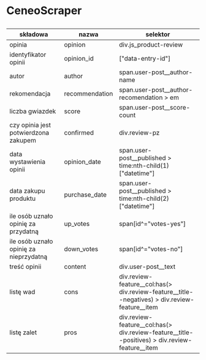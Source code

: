# CeneoScraper

##
| składowa | nazwa | selektor |
| --- | --- | --- |
| opinia | opinion | div.js_product-review |
| identyfikator opinii | opinion_id | ["data-entry-id"] |
| autor | author | span.user-post__author-name |
| rekomendacja | recommendation | span.user-post__author-recomendation > em |
| liczba gwiazdek | score | span.user-post__score-count |
| czy opinia jest potwierdzona zakupem | confirmed | div.review-pz |
| data wystawienia opinii | opinion_date | span.user-post__published > time:nth-child(1)["datetime"] |
| data zakupu produktu | purchase_date | span.user-post__published > time:nth-child(2)["datetime"] |
| ile osób uznało opinię za przydatną | up_votes | span[id^="votes-yes"] |
| ile osób uznało opinię za nieprzydatną | down_votes | span[id^="votes-no"] |
| treść opinii | content | div.user-post__text |
| listę wad | cons | div.review-feature__col:has(> div.review-feature__title--negatives) > div.review-feature__item |
| listę zalet | pros | div.review-feature__col:has(> div.review-feature__title--positives) > div.review-feature__item |